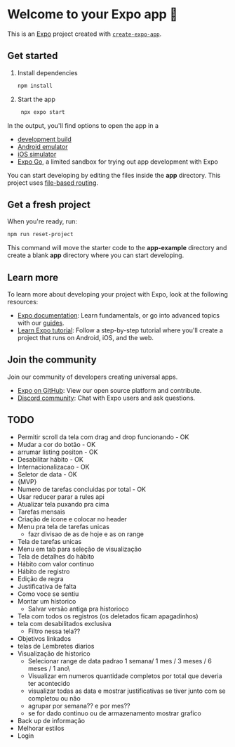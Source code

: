 # Welcome to your Expo app 👋

This is an [Expo](https://expo.dev) project created with [`create-expo-app`](https://www.npmjs.com/package/create-expo-app).

## Get started

1. Install dependencies

   ```bash
   npm install
   ```

2. Start the app

   ```bash
    npx expo start
   ```

In the output, you'll find options to open the app in a

- [development build](https://docs.expo.dev/develop/development-builds/introduction/)
- [Android emulator](https://docs.expo.dev/workflow/android-studio-emulator/)
- [iOS simulator](https://docs.expo.dev/workflow/ios-simulator/)
- [Expo Go](https://expo.dev/go), a limited sandbox for trying out app development with Expo

You can start developing by editing the files inside the **app** directory. This project uses [file-based routing](https://docs.expo.dev/router/introduction).

## Get a fresh project

When you're ready, run:

```bash
npm run reset-project
```

This command will move the starter code to the **app-example** directory and create a blank **app** directory where you can start developing.

## Learn more

To learn more about developing your project with Expo, look at the following resources:

- [Expo documentation](https://docs.expo.dev/): Learn fundamentals, or go into advanced topics with our [guides](https://docs.expo.dev/guides).
- [Learn Expo tutorial](https://docs.expo.dev/tutorial/introduction/): Follow a step-by-step tutorial where you'll create a project that runs on Android, iOS, and the web.

## Join the community

Join our community of developers creating universal apps.

- [Expo on GitHub](https://github.com/expo/expo): View our open source platform and contribute.
- [Discord community](https://chat.expo.dev): Chat with Expo users and ask questions.

## TODO

- Permitir scroll da tela com drag and drop funcionando - OK
- Mudar a cor do botão - OK 
- arrumar listing positon - OK
- Desabilitar hábito - OK 
- Internacionalizacao - OK
- Seletor de data - OK
- {MVP} 
- Numero de tarefas concluidas por total - OK
- Usar reducer parar a rules api
- Atualizar tela puxando pra cima
- Tarefas mensais
- Criação de icone e colocar no header
- Menu pra tela de tarefas unicas
   - fazr divisao de as de hoje e as on range
- Tela de tarefas unicas
- Menu em tab para seleção de visualização
- Tela de detalhes do hábito
- Hábito com valor continuo
- Hábito de registro
- Edição de regra
- Justificativa de falta
- Como voce se sentiu
- Montar um historico
   - Salvar versão antiga pra historioco
- Tela com todos os registros (os deletados ficam apagadinhos)
- tela com desabilitados exclusiva
   - Filtro nessa tela??
- Objetivos linkados
- telas de  Lembretes diarios
- Visualização de historico
   - Selecionar range de data padrao 1 semana/ 1 mes / 3 meses / 6 meses / 1 ano\
   - Visualizar em numeros quantidade completos por total que deveria ter acontecido
   - visualizar todas as data e mostrar justificativas se tiver junto com se completou ou não 
   - agrupar por semana?? e por mes??
   - se for dado continuo ou de armazenamento mostrar grafico
- Back up de informação
- Melhorar estilos
- Login
